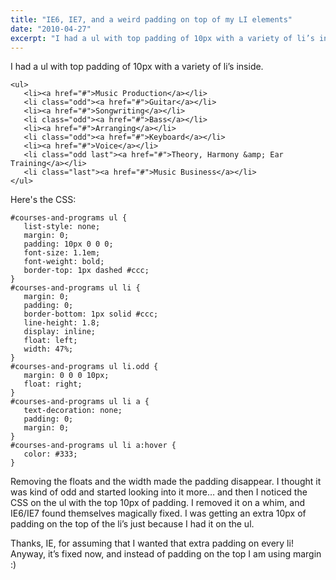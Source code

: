 ```yaml
---
title: "IE6, IE7, and a weird padding on top of my LI elements"
date: "2010-04-27"
excerpt: "I had a ul with top padding of 10px with a variety of li’s inside that was causing some strange padding issues in IE6 and IE7."
---
```

I had a ul with top padding of 10px with a variety of li’s inside.

```
<ul>
   <li><a href="#">Music Production</a></li>
   <li class="odd"><a href="#">Guitar</a></li>
   <li><a href="#">Songwriting</a></li>
   <li class="odd"><a href="#">Bass</a></li>
   <li><a href="#">Arranging</a></li>
   <li class="odd"><a href="#">Keyboard</a></li>
   <li><a href="#">Voice</a></li>
   <li class="odd last"><a href="#">Theory, Harmony &amp; Ear Training</a></li>
   <li class="last"><a href="#">Music Business</a></li>
</ul>
```

Here's the CSS:

```
#courses-and-programs ul {
   list-style: none;
   margin: 0;
   padding: 10px 0 0 0;
   font-size: 1.1em;
   font-weight: bold;
   border-top: 1px dashed #ccc;
}
#courses-and-programs ul li {
   margin: 0;
   padding: 0;
   border-bottom: 1px solid #ccc;
   line-height: 1.8;
   display: inline;
   float: left;
   width: 47%;
}
#courses-and-programs ul li.odd {
   margin: 0 0 0 10px;
   float: right;
}
#courses-and-programs ul li a {
   text-decoration: none;
   padding: 0;
   margin: 0;
}
#courses-and-programs ul li a:hover {
   color: #333;
}
```

Removing the floats and the width made the padding disappear. I thought it was kind of odd and started looking into it more… and then I noticed the CSS on the ul with the top 10px of padding. I removed it on a whim, and IE6/IE7 found themselves magically fixed. I was getting an extra 10px of padding on the top of the li’s just because I had it on the ul.

Thanks, IE, for assuming that I wanted that extra padding on every li! Anyway, it’s fixed now, and instead of padding on the top I am using margin :)

